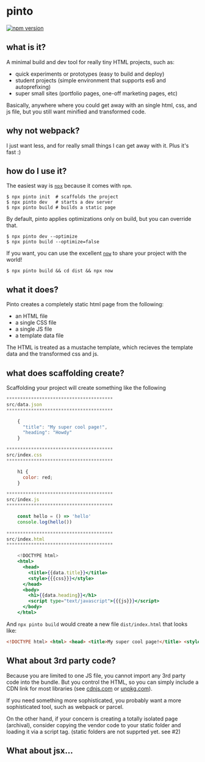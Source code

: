 # pinto

[![npm version](https://badge.fury.io/js/pinto.svg)](https://badge.fury.io/js/pinto)

## what is it?

A minimal build and dev tool for really tiny HTML projects, such as:

* quick experiments or prototypes (easy to build and deploy)
* student projects (simple environment that supports es6 and autoprefixing)
* super small sites (portfolio pages, one-off marketing pages, etc)

Basically, anywhere where you could get away with an single html, css, and js file, but you still want minified and transformed code.

## why not webpack?

I just want less, and for really small things I can get away with it. Plus it's fast :)

## how do I use it?

The easiest way is [`npx`](https://www.npmjs.com/package/npx) because it comes with `npm`.

```
$ npx pinto init  # scaffolds the project
$ npx pinto dev   # starts a dev server
$ npx pinto build # builds a static page
```

By default, pinto applies optimizations only on build, but you can override that.

```
$ npx pinto dev --optimize
$ npx pinto build --optimize=false
```

If you want, you can use the excellent [`now`](https://zeit.co/now) to share your project with the world!

```
$ npx pinto build && cd dist && npx now
```

## what it does?

Pinto creates a completely static html page from the following:

* an HTML file
* a single CSS file
* a single JS file
* a template data file

The HTML is treated as a mustache template, which recieves
the template data and the transformed css and js.

## what does scaffolding create?

Scaffolding your project will create something like the following

```jsx
***************************************
src/data.json
***************************************

    {
      "title": "My super cool page!",
      "heading": "Howdy"
    }

***************************************
src/index.css
***************************************

    h1 {
      color: red;
    }

***************************************
src/index.js
***************************************

    const hello = () => 'hello'
    console.log(hello())
    
***************************************
src/index.html
***************************************

    <!DOCTYPE html>
    <html>
      <head>
        <title>{{data.title}}</title>
        <style>{{{css}}}</style>
      </head>
      <body>
        <h1>{{data.heading}}</h1>
        <script type="text/javascript">{{{js}}}</script>
      </body>
    </html>
```

And `npx pinto build` would create a new file `dist/index.html` that looks like:

```html
<!DOCTYPE html> <html> <head> <title>My super cool page!</title> <style type="text/css">body{border:1px solid red}</style> </head> <body> <h1>Howdy</h1> <script type="text/javascript">var hello=function(){return"hello"};console.log(hello());</script> </body> </html>
```

## What about 3rd party code?

Because you are limited to one JS file, you cannot import any 3rd party code into the bundle.
But you control the HTML, so you can simply include a CDN link for most libraries (see [cdnjs.com](https://cdnjs.com/) or [unpkg.com](https://unpkg.com)).

If you need something more sophisticated, you probably want a more sophisticated tool, such as webpack or parcel.

On the other hand, if your concern is creating a totally isolated page (archival), consider copying the vendor code to your static folder and loading it via a script tag. (static folders are not supprted yet. see #2)

## What about jsx...

